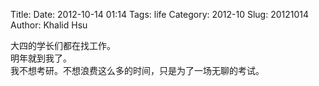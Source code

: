 Title: 
Date: 2012-10-14 01:14
Tags: life
Category: 2012-10
Slug:  20121014 
Author: Khalid Hsu


大四的学长们都在找工作。  
明年就到我了。  
我不想考研。不想浪费这么多的时间，只是为了一场无聊的考试。  

